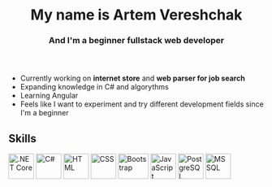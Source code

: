 <!DOCTYPE html>
<html>
<head>
	<link rel="stylesheet" type="text/css" href="styles.css">
</head>
<body>
	<header>
		<h1 align="center">My name is Artem Vereshchak</h1>
		<h3 align="center">And I'm a beginner fullstack web developer</h3>
	</header>
	<main>
<div class="markdown_handler">
	
- Currently working on **internet store** and **web parser for job search**
- Expanding knowledge in C# and algorythms
- Learning Angular
- Feels like I want to experiment and try different development fields since I'm a beginner
	
</div>
		<section>
			<h2>Skills</h2>
			<p align="left" class="skills_image_handler">
				<img src="https://upload.wikimedia.org/wikipedia/commons/e/ee/.NET_Core_Logo.svg" alt=".NET Core" width="50" height="50">
				<img src="https://cdn.worldvectorlogo.com/logos/c--4.svg" alt="C#" width="50" height="50">
				<img src="https://upload.wikimedia.org/wikipedia/commons/thumb/6/61/HTML5_logo_and_wordmark.svg/1024px-HTML5_logo_and_wordmark.svg.png" 
				alt="HTML" width="50" height="50">
				<img src="https://upload.wikimedia.org/wikipedia/commons/d/d5/CSS3_logo_and_wordmark.svg" alt="CSS" width="50" height="50">
				<img src="https://getbootstrap.com/docs/5.0/assets/brand/bootstrap-logo.svg" alt="Bootstrap" width="60" height="50">
				<img src="https://upload.wikimedia.org/wikipedia/commons/6/6a/JavaScript-logo.png" alt="JavaScript" width="50" height="50">
				<img src="https://wiki.postgresql.org/images/9/9a/PostgreSQL_logo.3colors.540x557.png" alt="PostgreSQL" width="50" height="50">
				<img src="https://seeklogo.com/images/M/microsoft-sql-server-logo-96AF49E2B3-seeklogo.com.png" alt="MSSQL" width="50" height="50">
			</p>
		</section>
	</main>
</body>
</html>

